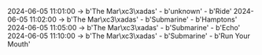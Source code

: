 2024-06-05 11:01:00 -> b'The Mar\xc3\xadas' - b'unknown' - b'Ride'
2024-06-05 11:02:00 -> b'The Mar\xc3\xadas' - b'Submarine' - b'Hamptons'
2024-06-05 11:05:00 -> b'The Mar\xc3\xadas' - b'Submarine' - b'Echo'
2024-06-05 11:10:00 -> b'The Mar\xc3\xadas' - b'Submarine' - b'Run Your Mouth'
